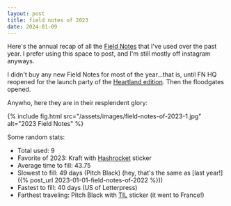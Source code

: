 ```yaml
---
layout: post
title: field notes of 2023
date: 2024-01-09
---
```

Here's the annual recap of all the [Field Notes][fn] that I've used over the
past year. I prefer using this space to post, and I'm still mostly off
instagram anyways.

I didn't buy any new Field Notes for most of the year...that is, until FN HQ
reopened for the launch party of the [Heartland edition][heartland]. Then the
floodgates opened.

Anywho, here they are in their resplendent glory:

{% include fig.html src="/assets/images/field-notes-of-2023-1.jpg" 
alt="2023 Field Notes"
%}

Some random stats:
* Total used: 9
* Favorite of 2023: Kraft with [Hashrocket][hr] sticker
* Average time to fill: 43.75
* Slowest to fill: 49 days (Pitch Black) (hey, that's the same as [last
  year!]({% post_url 2023-01-01-field-notes-of-2022 %}))
* Fastest to fill: 40 days (US of Letterpress)
* Farthest traveling: Pitch Black with [TIL][til] sticker (it went to France!)

[fn]: https://fieldnotesbrand.com/
[heartland]: https://fieldnotesbrand.com/products/heartland
[hr]: https://hashrocket.com/
[til]: https://til.hashrocket.com/
